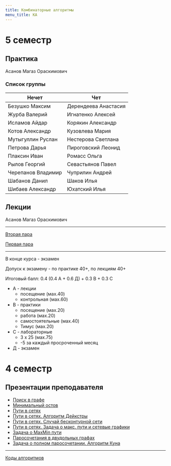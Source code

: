 ```yaml
---
title: Комбинаторные алгоритмы
menu_title: КА
---
```


# 5 семестр

## Практика

Асанов Магаз Ораскимович



### Список группы

| Нечет              | Чет                  |
| ------------------ | -------------------- |
| Безушко Максим     | Дерендеева Анастасия |
| Журба Валерий      | Игнатенко Алексей    |
| Исламов Айдар      | Корякин Александр    |
| Котов Александр    | Кузовлева Мария      |
| Мутыгуллин Руслан  | Нестерова Светлана   |
| Петрова Дарья      | Пироговский Леонид   |
| Плаксин Иван       | Ромасс Ольга         |
| Рылов Георгий      | Севастьянов Павел    |
| Черепанов Владимир | Чуприлин Андрей      |
| Шабанов Данил      | Шаков Илья           |
| Шибаев Александр   | Юхатский Илья        |



## Лекции

Асанов Магаз Ораскимович

---

[Вторая пара](lecture/2)

[Первая пара](lecture/1)

---

В конце курса - экзамен

Допуск к экзамену - по практике 40+, по лекциям 40+

Итоговый балл: 0.4 (0.4 А + 0.6 Д) + 0.3 В + 0.3 С

* А - лекции
  * посещение (мах.40)
  * контрольная (мах.60)
* В - практики
  * посещение (мах.20)
  * работа (мах.20)
  * самостоятельные (мах.40)
  * Тимус (мах.20)
* С - лабораторные
  * 3 х 25 (мах.75)
  * -5 за каждый просроченный месяц
* Д - экзамен



# 4 семестр

## Презентации преподавателя

* [Поиск в графе](files/search.pdf)
* [Минимальный остов](files/ostov.pdf)
* [Пути в сетях](files/net.pdf)
* [Пути в сетях. Алгоритм Дейкстры](files/dijkstra.pdf)
* [Пути в сетях. Случай бесконтурной сети](files/bezkontur.pdf)
* [Пути в сетях. Задача о макс. пути и сетевые графики](files/maxnet.pdf)
* [Задача о MaxMin пути](files/maxmin.pptx)
* [Паросочетания в двудольных графах](files/pairs.pdf)
* [Задача о полном паросочетании. Алгоритм Куна](files/kun.pdf)

------

[Коды алгоритмов](files/shpora.docx)